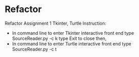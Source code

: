 # Refactor
Refactor Assignment  1 Tkinter, Turtle
Instruction:
 - In command line to enter Tkinter interactive front end type SourceReader.py -c k type Exit to close then,
 - In command line to enter Turtle interactive front end type SourceReader.py -c t
